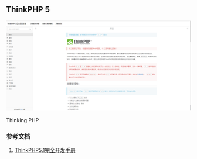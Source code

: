 ## ThinkPHP 5

![](/assets/thinkphp5-cancloud.cn.png)

Thinking PHP

### 参考文档

1. [ThinkPHP5.1完全开发手册](https://www.kancloud.cn/manual/thinkphp5_1/)



